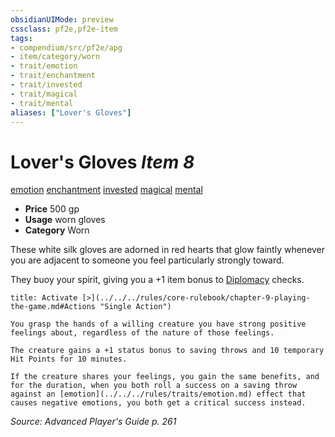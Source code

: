 ```yaml
---
obsidianUIMode: preview
cssclass: pf2e,pf2e-item
tags:
- compendium/src/pf2e/apg
- item/category/worn
- trait/emotion
- trait/enchantment
- trait/invested
- trait/magical
- trait/mental
aliases: ["Lover's Gloves"]
---
```

# Lover's Gloves *Item 8*  
[emotion](../../../rules/traits/emotion.md)  [enchantment](../../../rules/traits/enchantment.md)  [invested](../../../rules/traits/invested.md)  [magical](../../../rules/traits/magical.md)  [mental](../../../rules/traits/mental.md)  

- **Price** 500 gp
- **Usage** worn gloves
- **Category** Worn

These white silk gloves are adorned in red hearts that glow faintly whenever you are adjacent to someone you feel particularly strongly toward.

They buoy your spirit, giving you a +1 item bonus to [Diplomacy](../../skills.md#Diplomacy) checks.

```ad-embed-ability
title: Activate [>](../../../rules/core-rulebook/chapter-9-playing-the-game.md#Actions "Single Action")

You grasp the hands of a willing creature you have strong positive feelings about, regardless of the nature of those feelings.

The creature gains a +1 status bonus to saving throws and 10 temporary Hit Points for 10 minutes.

If the creature shares your feelings, you gain the same benefits, and for the duration, when you both roll a success on a saving throw against an [emotion](../../../rules/traits/emotion.md) effect that causes negative emotions, you both get a critical success instead.
```

*Source: Advanced Player's Guide p. 261*
